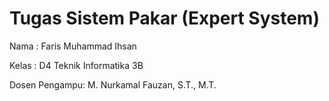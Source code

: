 # Tugas Sistem Pakar (Expert System)

Nama 	      : Faris Muhammad Ihsan

Kelas	      : D4 Teknik Informatika 3B

Dosen Pengampu: M. Nurkamal Fauzan, S.T., M.T. 

